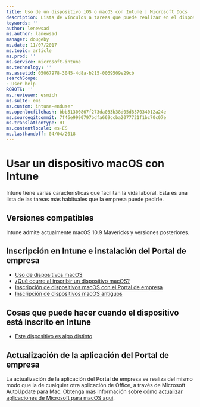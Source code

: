 ```yaml
---
title: Uso de un dispositivo iOS o macOS con Intune | Microsoft Docs
description: Lista de vínculos a tareas que puede realizar en el dispositivo móvil iOS o macOS cuando este está inscrito en Intune
keywords: ''
author: lenewsad
ms.author: lanewsad
manager: dougeby
ms.date: 11/07/2017
ms.topic: article
ms.prod: ''
ms.service: microsoft-intune
ms.technology: ''
ms.assetid: 05067978-3045-4d8a-b215-0069509e29cb
searchScope:
- User help
ROBOTS: ''
ms.reviewer: esmich
ms.suite: ems
ms.custom: intune-enduser
ms.openlocfilehash: bbb51300867f273da033b38d05d857034012a24e
ms.sourcegitcommit: 7f46e9990797bdfa669ccba2077721f1bc70c07e
ms.translationtype: HT
ms.contentlocale: es-ES
ms.lasthandoff: 04/04/2018
---
```

# <a name="using-your-macos-device-with-intune"></a>Usar un dispositivo macOS con Intune

Intune tiene varias características que facilitan la vida laboral. Esta es una lista de las tareas más habituales que la empresa puede pedirle.

## <a name="supported-versions"></a>Versiones compatibles

Intune admite actualmente macOS 10.9 Mavericks y versiones posteriores.

## <a name="enrolling-into-intune-and-installing-the-company-portal"></a>Inscripción en Intune e instalación del Portal de empresa

- [Uso de dispositivos macOS](using-your-macos-device-with-intune.md)
- [¿Qué ocurre al inscribir un dispositivo macOS?](what-happens-if-you-install-the-company-portal-app-and-enroll-your-device-in-intune-macos.md)
- [Inscripción de dispositivos macOS con el Portal de empresa](enroll-your-device-in-intune-macos-cp.md)
- [Inscripción de dispositivos macOS antiguos](enroll-your-device-in-intune-macos-legacy.md)


## <a name="things-you-can-do-when-your-device-is-enrolled-in-intune"></a>Cosas que puede hacer cuando el dispositivo está inscrito en Intune

- [Este dispositivo es algo distinto](device-little-different-jamf.md)

## <a name="updating-the-company-portal-app"></a>Actualización de la aplicación del Portal de empresa

La actualización de la aplicación del Portal de empresa se realiza del mismo modo que la de cualquier otra aplicación de Office, a través de Microsoft AutoUpdate para Mac. Obtenga más información sobre cómo [actualizar aplicaciones de Microsoft para macOS aquí](https://support.office.com/article/Check-for-Office-for-Mac-updates-automatically-bfd1e497-c24d-4754-92ab-910a4074d7c1).
